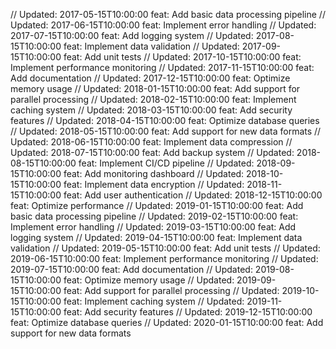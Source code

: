 // Updated: 2017-05-15T10:00:00
feat: Add basic data processing pipeline
// Updated: 2017-06-15T10:00:00
feat: Implement error handling
// Updated: 2017-07-15T10:00:00
feat: Add logging system
// Updated: 2017-08-15T10:00:00
feat: Implement data validation
// Updated: 2017-09-15T10:00:00
feat: Add unit tests
// Updated: 2017-10-15T10:00:00
feat: Implement performance monitoring
// Updated: 2017-11-15T10:00:00
feat: Add documentation
// Updated: 2017-12-15T10:00:00
feat: Optimize memory usage
// Updated: 2018-01-15T10:00:00
feat: Add support for parallel processing
// Updated: 2018-02-15T10:00:00
feat: Implement caching system
// Updated: 2018-03-15T10:00:00
feat: Add security features
// Updated: 2018-04-15T10:00:00
feat: Optimize database queries
// Updated: 2018-05-15T10:00:00
feat: Add support for new data formats
// Updated: 2018-06-15T10:00:00
feat: Implement data compression
// Updated: 2018-07-15T10:00:00
feat: Add backup system
// Updated: 2018-08-15T10:00:00
feat: Implement CI/CD pipeline
// Updated: 2018-09-15T10:00:00
feat: Add monitoring dashboard
// Updated: 2018-10-15T10:00:00
feat: Implement data encryption
// Updated: 2018-11-15T10:00:00
feat: Add user authentication
// Updated: 2018-12-15T10:00:00
feat: Optimize performance
// Updated: 2019-01-15T10:00:00
feat: Add basic data processing pipeline
// Updated: 2019-02-15T10:00:00
feat: Implement error handling
// Updated: 2019-03-15T10:00:00
feat: Add logging system
// Updated: 2019-04-15T10:00:00
feat: Implement data validation
// Updated: 2019-05-15T10:00:00
feat: Add unit tests
// Updated: 2019-06-15T10:00:00
feat: Implement performance monitoring
// Updated: 2019-07-15T10:00:00
feat: Add documentation
// Updated: 2019-08-15T10:00:00
feat: Optimize memory usage
// Updated: 2019-09-15T10:00:00
feat: Add support for parallel processing
// Updated: 2019-10-15T10:00:00
feat: Implement caching system
// Updated: 2019-11-15T10:00:00
feat: Add security features
// Updated: 2019-12-15T10:00:00
feat: Optimize database queries
// Updated: 2020-01-15T10:00:00
feat: Add support for new data formats
